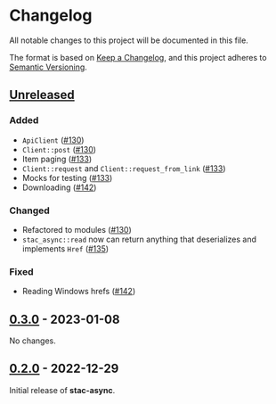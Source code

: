 # Changelog

All notable changes to this project will be documented in this file.

The format is based on [Keep a Changelog](https://keepachangelog.com/en/1.0.0/), and this project adheres to [Semantic Versioning](https://semver.org/spec/v2.0.0.html).

## [Unreleased]

### Added

- `ApiClient` ([#130](https://github.com/gadomski/stac-rs/pull/130))
- `Client::post` ([#130](https://github.com/gadomski/stac-rs/pull/130))
- Item paging ([#133](https://github.com/gadomski/stac-rs/pull/133))
- `Client::request` and `Client::request_from_link` ([#133](https://github.com/gadomski/stac-rs/pull/133))
- Mocks for testing ([#133](https://github.com/gadomski/stac-rs/pull/133))
- Downloading ([#142](https://github.com/gadomski/stac-rs/pull/142))

### Changed

- Refactored to modules ([#130](https://github.com/gadomski/stac-rs/pull/130))
- `stac_async::read` now can return anything that deserializes and implements `Href` ([#135](https://github.com/gadomski/stac-rs/pull/135))

### Fixed

- Reading Windows hrefs ([#142](https://github.com/gadomski/stac-rs/pull/142))

## [0.3.0] - 2023-01-08

No changes.

## [0.2.0] - 2022-12-29

Initial release of **stac-async**.

[Unreleased]: https://github.com/gadomski/stac-rs/compare/stac-async-v0.3.0...main
[0.3.0]: https://github.com/gadomski/stac-rs/compare/stac-async-v0.2.0...stac-async-v0.3.0
[0.2.0]: https://github.com/gadomski/stac-rs/releases/tag/stac-async-v0.2.0
